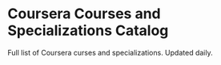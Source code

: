 # Coursera Courses and Specializations Catalog

Full list of Coursera curses and specializations. Updated daily.

